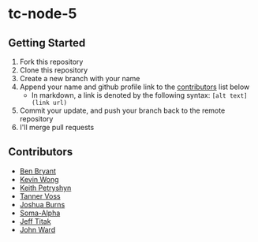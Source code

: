 # tc-node-5

## Getting Started

1. Fork this repository
2. Clone this repository
3. Create a new branch with your name
4. Append your name and github profile link to the [contributors](#contributors) list below
   - In markdown, a link is denoted by the following syntax: `[alt text](link url)`
5. Commit your update, and push your branch back to the remote repository
6. I'll merge pull requests

## Contributors

- [Ben Bryant](https://github.com/Bryantellius)
- [Kevin Wong](https://github.com/devkev1)
- [Keith Petryshyn](https://github.com/KeithPetr)
- [Tanner Voss](https://github.com/TannerVoss)
- [Joshua Burns](https://github.com/joshua-desu)
- [Soma-Alpha](https://github.com/Soma-Alpha)
- [Jeff Titak](https://github.com/jtitak06)
- [John Ward](https://github.com/johndward01)
